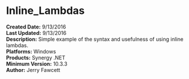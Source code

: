 # Inline_Lambdas<br />
**Created Date:** 9/13/2016<br />
**Last Updated:** 9/13/2016<br />
**Description:** Simple example of the syntax and usefulness of using inline lambdas.<br />
**Platforms:** Windows<br />
**Products:** Synergy .NET<br />
**Minimum Version:** 10.3.3<br />
**Author:** Jerry Fawcett
